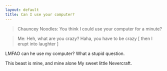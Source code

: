 ```yaml
---
layout: default
title: Can I use your computer?
---
```


> Chauncey Noodles: You think I could use your computer for a minute?

> Me: Heh, what are you crazy?  Haha, you have to be crazy [ then I
erupt into laughter ]

LMFAO can he use my computer?  What a stupid question.

This beast is mine, and mine alone My sweet little Nevercraft.
